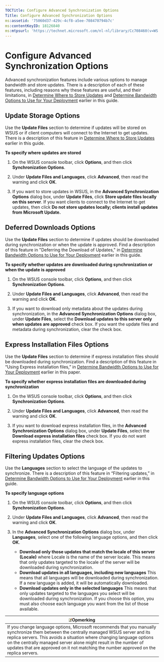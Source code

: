 ```yaml
---
TOCTitle: Configure Advanced Synchronization Options
Title: Configure Advanced Synchronization Options
ms:assetid: '75060d37-429c-4cf8-a5ee-708470794b7c'
ms:contentKeyID: 18126840
ms:mtpsurl: 'https://technet.microsoft.com/nl-nl/library/Cc708460(v=WS.10)'
---
```


Configure Advanced Synchronization Options
==========================================

Advanced synchronization features include various options to manage bandwidth and store updates. There is a description of each of these features, including reasons why these features are useful, and their limitations, in [Determine Where to Store Updates](https://technet.microsoft.com/3102c059-d7a4-49d8-8de8-299e730bb109) and [Determine Bandwidth Options to Use for Your Deployment](https://technet.microsoft.com/8001cd1d-8c32-4962-8bad-9dede4cd90e5) earlier in this guide.

Update Storage Options
----------------------

Use the **Update Files** section to determine if updates will be stored on WSUS or if client computers will connect to the Internet to get updates. There is a description of this feature in [Determine Where to Store Updates](https://technet.microsoft.com/3102c059-d7a4-49d8-8de8-299e730bb109) earlier in this guide.

**To specify where updates are stored**
1.  On the WSUS console toolbar, click **Options**, and then click **Synchronization Options**.

2.  Under **Update Files and Languages**, click **Advanced**, then read the warning and click **OK**.

3.  If you want to store updates in WSUS, in the **Advanced Synchronization Options** dialog box, under **Update Files**, click **Store update files locally on this server**. If you want clients to connect to the Internet to get updates, then click **Do not store updates locally; clients install updates from Microsoft Update.**

Deferred Downloads Options
--------------------------

Use the **Update Files** section to determine if updates should be downloaded during synchronization or when the update is approved. Find a description of this feature in "Deferring the Download of Updates," in [Determine Bandwidth Options to Use for Your Deployment](https://technet.microsoft.com/8001cd1d-8c32-4962-8bad-9dede4cd90e5) earlier in this guide.

**To specify whether updates are downloaded during synchronization or when the update is approved**
1.  On the WSUS console toolbar, click **Options**, and then click **Synchronization Options**.

2.  Under **Update Files and Languages**, click **Advanced**, then read the warning and click **OK**.

3.  If you want to download only metadata about the updates during synchronization, in the **Advanced Synchronization Options** dialog box, under **Update Files**, select the **Download updates to this server only when updates are approved** check box. If you want the update files and metadata during synchronization, clear the check box.

Express Installation Files Options
----------------------------------

Use the **Update Files** section to determine if express installation files should be downloaded during synchronization. Find a description of this feature in “Using Express installation files,” in [Determine Bandwidth Options to Use for Your Deployment](https://technet.microsoft.com/8001cd1d-8c32-4962-8bad-9dede4cd90e5) earlier in this paper.

**To specify whether express installation files are downloaded during synchronization**
1.  On the WSUS console toolbar, click **Options**, and then click **Synchronization Options**.

2.  Under **Update Files and Languages**, click **Advanced**, then read the warning and click **OK**.

3.  If you want to download express installation files, in the **Advanced Synchronization Options** dialog box, under **Update Files**, select the **Download express installation files** check box. If you do not want express installation files, clear the check box.

Filtering Updates Options
-------------------------

Use the **Languages** section to select the language of the updates to synchronize. There is a description of this feature in “Filtering updates,” in [Determine Bandwidth Options to Use for Your Deployment](https://technet.microsoft.com/8001cd1d-8c32-4962-8bad-9dede4cd90e5) earlier in this guide.

**To specify language options**
1.  On the WSUS console toolbar, click **Options**, and then click **Synchronization Options**.

2.  Under **Update Files and Languages**, click **Advanced**, then read the warning and click **OK**.

3.  In the **Advanced Synchronization Options** dialog box, under **Languages**, select one of the following language options, and then click **OK**.

    -   **Download only those updates that match the locale of this server (Locale)** where Locale is the name of the server locale. This means that only updates targeted to the locale of the server will be downloaded during synchronization.
    -   **Download updates in all languages, including new languages** This means that all languages will be downloaded during synchronization. If a new language is added, it will be automatically downloaded.
    -   **Download updates only in the selected languages** This means that only updates targeted to the languages you select will be downloaded during synchronization. If you choose this option, you must also choose each language you want from the list of those available.

| ![](images/Cc708460.note(WS.10).gif)Opmerking                                                                                                                                                                                                                                                                                                      |
|---------------------------------------------------------------------------------------------------------------------------------------------------------------------------------------------------------------------------------------------------------------------------------------------------------------------------------------------------------------------------------|
| If you change language options, Microsoft recommends that you manually synchronize them between the centrally managed WSUS server and its replica servers. This avoids a situation where changing language options on the centrally managed server alone might result in the number of updates that are approved on it not matching the number approved on the replica servers. |
